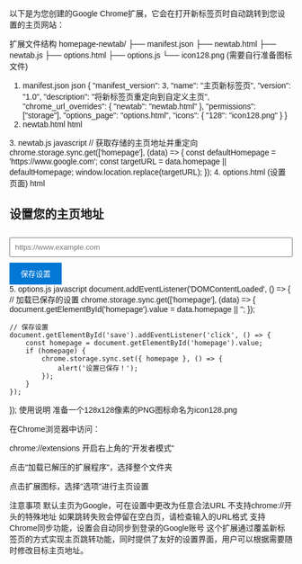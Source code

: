 以下是为您创建的Google Chrome扩展，它会在打开新标签页时自动跳转到您设置的主页网站：

扩展文件结构
homepage-newtab/
├── manifest.json
├── newtab.html
├── newtab.js
├── options.html
├── options.js
└── icon128.png (需要自行准备图标文件)
1. manifest.json
json
{
    "manifest_version": 3,
    "name": "主页新标签页",
    "version": "1.0",
    "description": "将新标签页重定向到自定义主页",
    "chrome_url_overrides": {
        "newtab": "newtab.html"
    },
    "permissions": ["storage"],
    "options_page": "options.html",
    "icons": {
        "128": "icon128.png"
    }
}
2. newtab.html
html
<!DOCTYPE html>
<html>
<head>
    <title>主页新标签页</title>
    <script src="newtab.js"></script>
</head>
<body>
</body>
</html>
3. newtab.js
javascript
// 获取存储的主页地址并重定向
chrome.storage.sync.get(['homepage'], (data) => {
    const defaultHomepage = 'https://www.google.com';
    const targetURL = data.homepage || defaultHomepage;
    window.location.replace(targetURL);
});
4. options.html (设置页面)
html
<!DOCTYPE html>
<html>
<head>
    <title>设置主页地址</title>
    <style>
        body { padding: 20px; font-family: Arial, sans-serif; }
        .container { max-width: 600px; margin: 0 auto; }
        input[type="url"] { width: 100%; padding: 8px; margin: 10px 0; }
        button { background: #0078d4; color: white; border: none; padding: 10px 20px; cursor: pointer; }
    </style>
</head>
<body>
    <div class="container">
        <h2>设置您的主页地址</h2>
        <input type="url" id="homepage" placeholder="https://www.example.com">
        <button id="save">保存设置</button>
    </div>
    <script src="options.js"></script>
</body>
</html>
5. options.js
javascript
document.addEventListener('DOMContentLoaded', () => {
    // 加载已保存的设置
    chrome.storage.sync.get(['homepage'], (data) => {
        document.getElementById('homepage').value = data.homepage || '';
    });

    // 保存设置
    document.getElementById('save').addEventListener('click', () => {
        const homepage = document.getElementById('homepage').value;
        if (homepage) {
            chrome.storage.sync.set({ homepage }, () => {
                alert('设置已保存！');
            });
        }
    });
});
使用说明
准备一个128x128像素的PNG图标命名为icon128.png

在Chrome浏览器中访问：

chrome://extensions
开启右上角的"开发者模式"

点击"加载已解压的扩展程序"，选择整个文件夹

点击扩展图标，选择"选项"进行主页设置

注意事项
默认主页为Google，可在设置中更改为任意合法URL
不支持chrome://开头的特殊地址
如果跳转失败会停留在空白页，请检查输入的URL格式
支持Chrome同步功能，设置会自动同步到登录的Google账号
这个扩展通过覆盖新标签页的方式实现主页跳转功能，同时提供了友好的设置界面，用户可以根据需要随时修改目标主页地址。

